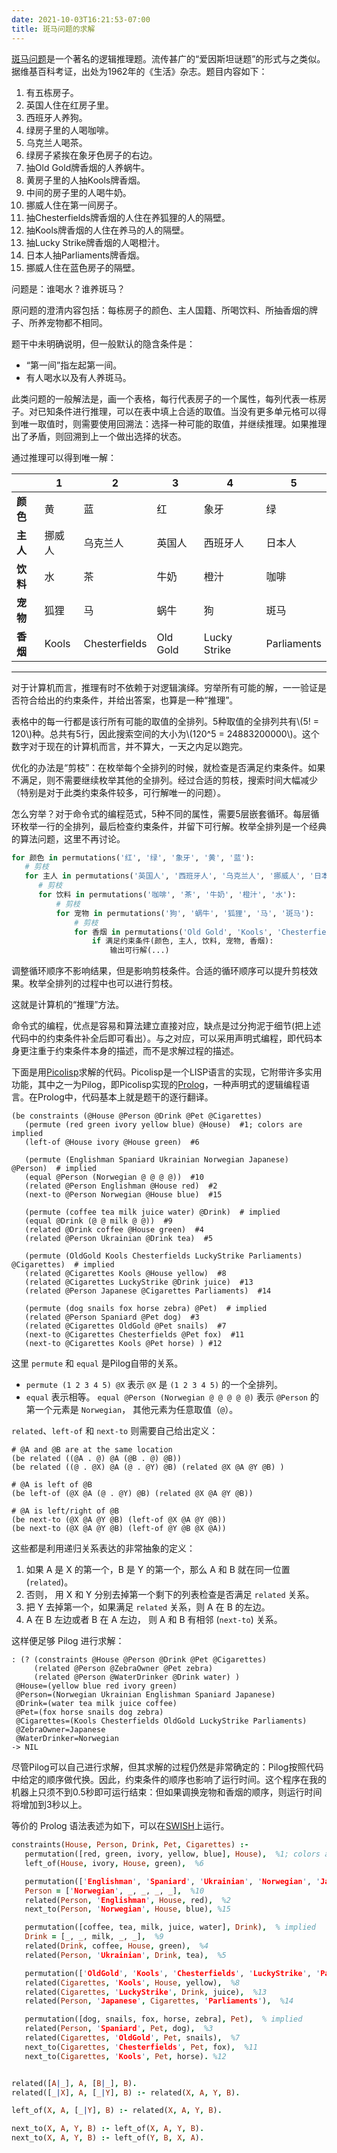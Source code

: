 ```yaml
---
date: 2021-10-03T16:21:53-07:00
title: 斑马问题的求解
---
```


[斑马问题](https://en.wikipedia.org/wiki/Zebra_Puzzle)是一个著名的逻辑推理题。流传甚广的“爱因斯坦谜题”的形式与之类似。据维基百科考证，出处为1962年的《生活》杂志。题目内容如下：

1. 有五栋房子。
2. 英国人住在红房子里。
3. 西班牙人养狗。
4. 绿房子里的人喝咖啡。
5. 乌克兰人喝茶。
6. 绿房子紧挨在象牙色房子的右边。
7. 抽Old Gold牌香烟的人养蜗牛。
8. 黄房子里的人抽Kools牌香烟。
9. 中间的房子里的人喝牛奶。
10. 挪威人住在第一间房子。
11. 抽Chesterfields牌香烟的人住在养狐狸的人的隔壁。
12. 抽Kools牌香烟的人住在养马的人的隔壁。
13. 抽Lucky Strike牌香烟的人喝橙汁。
14. 日本人抽Parliaments牌香烟。
15. 挪威人住在蓝色房子的隔壁。

问题是：谁喝水？谁养斑马？

<!--more-->

原问题的澄清内容包括：每栋房子的颜色、主人国籍、所喝饮料、所抽香烟的牌子、所养宠物都不相同。

题干中未明确说明，但一般默认的隐含条件是：

* “第一间”指左起第一间。
* 有人喝水以及有人养斑马。

此类问题的一般解法是，画一个表格，每行代表房子的一个属性，每列代表一栋房子。对已知条件进行推理，可以在表中填上合适的取值。当没有更多单元格可以得到唯一取值时，则需要使用回溯法：选择一种可能的取值，并继续推理。如果推理出了矛盾，则回溯到上一个做出选择的状态。

通过推理可以得到唯一解：

|          | 1 | 2 | 3 | 4 | 5 |
|----------|---|---|---|---|---|
| **颜色** | 黄 | 蓝 | 红 | 象牙 | 绿 |
| **主人** | 挪威人 | 乌克兰人 | 英国人 | 西班牙人 | 日本人 |
| **饮料** | 水 | 茶 | 牛奶 | 橙汁 | 咖啡 |
| **宠物** | 狐狸 | 马 | 蜗牛 | 狗 | 斑马 |
| **香烟** | Kools | Chesterfields | Old Gold | Lucky Strike | Parliaments |
---

对于计算机而言，推理有时不依赖于对逻辑演绎。穷举所有可能的解，一一验证是否符合给出的约束条件，并给出答案，也算是一种“推理”。

表格中的每一行都是该行所有可能的取值的全排列。5种取值的全排列共有\\(5! = 120\\)种。总共有5行，因此搜索空间的大小为\\(120^5 = 24883200000\\)。这个数字对于现在的计算机而言，并不算大，一天之内足以跑完。

优化的办法是“剪枝”：在枚举每个全排列的时候，就检查是否满足约束条件。如果不满足，则不需要继续枚举其他的全排列。经过合适的剪枝，搜索时间大幅减少（特别是对于此类约束条件较多，可行解唯一的问题）。

怎么穷举？对于命令式的编程范式，5种不同的属性，需要5层嵌套循环。每层循环枚举一行的全排列，最后检查约束条件，并留下可行解。枚举全排列是一个经典的算法问题，这里不再讨论。

```python
for 颜色 in permutations('红', '绿', '象牙', '黄', '蓝'):
   # 剪枝
   for 主人 in permutations('英国人', '西班牙人', '乌克兰人', '挪威人', '日本人'):
      # 剪枝
      for 饮料 in permutations('咖啡', '茶', '牛奶', '橙汁', '水'):
          # 剪枝
          for 宠物 in permutations('狗', '蜗牛', '狐狸', '马', '斑马'):
              # 剪枝
              for 香烟 in permutations('Old Gold', 'Kools', 'Chesterfield', 'Lucky Strike', 'Parliaments'):
                  if 满足约束条件(颜色, 主人, 饮料, 宠物, 香烟):
                      输出可行解(...)
```

调整循环顺序不影响结果，但是影响剪枝条件。合适的循环顺序可以提升剪枝效果。枚举全排列的过程中也可以进行剪枝。

这就是计算机的“推理”方法。

命令式的编程，优点是容易和算法建立直接对应，缺点是过分拘泥于细节(把上述代码中的约束条件补全后即可看出）。与之对应，可以采用声明式编程，即代码本身更注重于约束条件本身的描述，而不是求解过程的描述。

下面是用[Picolisp](https://picolisp.com)求解的代码。Picolisp是一个LISP语言的实现，它附带许多实用功能，其中之一为Pilog，即Picolisp实现的[Prolog](https://en.wikipedia.org/wiki/Prolog)，一种声明式的逻辑编程语言。在Prolog中，代码基本上就是题干的逐行翻译。

```plain
(be constraints (@House @Person @Drink @Pet @Cigarettes)
   (permute (red green ivory yellow blue) @House)  #1; colors are implied
   (left-of @House ivory @House green)  #6

   (permute (Englishman Spaniard Ukrainian Norwegian Japanese) @Person)  # implied
   (equal @Person (Norwegian @ @ @ @))  #10
   (related @Person Englishman @House red)  #2
   (next-to @Person Norwegian @House blue)  #15

   (permute (coffee tea milk juice water) @Drink)  # implied
   (equal @Drink (@ @ milk @ @))  #9
   (related @Drink coffee @House green)  #4
   (related @Person Ukrainian @Drink tea)  #5

   (permute (OldGold Kools Chesterfields LuckyStrike Parliaments) @Cigarettes)  # implied
   (related @Cigarettes Kools @House yellow)  #8
   (related @Cigarettes LuckyStrike @Drink juice)  #13
   (related @Person Japanese @Cigarettes Parliaments)  #14

   (permute (dog snails fox horse zebra) @Pet)  # implied
   (related @Person Spaniard @Pet dog)  #3
   (related @Cigarettes OldGold @Pet snails)  #7
   (next-to @Cigarettes Chesterfields @Pet fox)  #11
   (next-to @Cigarettes Kools @Pet horse) ) #12
```

这里 `permute` 和 `equal` 是Pilog自带的关系。

- `permute (1 2 3 4 5) @X` 表示 `@X` 是 `(1 2 3 4 5)` 的一个全排列。
- `equal` 表示相等。 `equal @Person (Norwegian @ @ @ @ @)` 表示 `@Person` 的第一个元素是 `Norwegian`， 其他元素为任意取值（`@`）。

`related`、`left-of` 和 `next-to` 则需要自己给出定义：

```plain
# @A and @B are at the same location
(be related ((@A . @) @A (@B . @) @B))
(be related ((@ . @X) @A (@ . @Y) @B) (related @X @A @Y @B) )

# @A is left of @B
(be left-of (@X @A (@ . @Y) @B) (related @X @A @Y @B))

# @A is left/right of @B
(be next-to (@X @A @Y @B) (left-of @X @A @Y @B))
(be next-to (@X @A @Y @B) (left-of @Y @B @X @A))
```

这些都是利用递归关系表达的非常抽象的定义：

1. 如果 A 是 X 的第一个，B 是 Y 的第一个，那么 A 和 B 就在同一位置 (`related`)。
2. 否则， 用 X 和 Y 分别去掉第一个剩下的列表检查是否满足 `related` 关系。
3. 把 Y 去掉第一个，如果满足 `related` 关系，则 A 在 B 的左边。
3. A 在 B 左边或者 B 在 A 左边， 则 A 和 B 有相邻 (`next-to`) 关系。

这样便足够 Pilog 进行求解：

```plain
: (? (constraints @House @Person @Drink @Pet @Cigarettes)
     (related @Person @ZebraOwner @Pet zebra)
     (related @Person @WaterDrinker @Drink water) )
 @House=(yellow blue red ivory green)
 @Person=(Norwegian Ukrainian Englishman Spaniard Japanese)
 @Drink=(water tea milk juice coffee)
 @Pet=(fox horse snails dog zebra)
 @Cigarettes=(Kools Chesterfields OldGold LuckyStrike Parliaments)
 @ZebraOwner=Japanese
 @WaterDrinker=Norwegian
-> NIL
```

尽管Pilog可以自己进行求解，但其求解的过程仍然是非常确定的：Pilog按照代码中给定的顺序做代换。因此，约束条件的顺序也影响了运行时间。这个程序在我的机器上只须不到0.5秒即可运行结束：但如果调换宠物和香烟的顺序，则运行时间将增加到3秒以上。

等价的 Prolog 语法表述为如下，可以在[SWISH](https://swish.swi-prolog.org)上运行。

```prolog
constraints(House, Person, Drink, Pet, Cigarettes) :-
   permutation([red, green, ivory, yellow, blue], House),  %1; colors are implied
   left_of(House, ivory, House, green),  %6

   permutation(['Englishman', 'Spaniard', 'Ukrainian', 'Norwegian', 'Japanese'], Person),  % implied
   Person = ['Norwegian', _, _, _, _],  %10
   related(Person, 'Englishman', House, red),  %2
   next_to(Person, 'Norwegian', House, blue), %15

   permutation([coffee, tea, milk, juice, water], Drink),  % implied
   Drink = [_, _, milk, _, _],  %9
   related(Drink, coffee, House, green),  %4
   related(Person, 'Ukrainian', Drink, tea),  %5

   permutation(['OldGold', 'Kools', 'Chesterfields', 'LuckyStrike', 'Parliaments'], Cigarettes),  % implied
   related(Cigarettes, 'Kools', House, yellow),  %8
   related(Cigarettes, 'LuckyStrike', Drink, juice),  %13
   related(Person, 'Japanese', Cigarettes, 'Parliaments'),  %14

   permutation([dog, snails, fox, horse, zebra], Pet),  % implied
   related(Person, 'Spaniard', Pet, dog),  %3
   related(Cigarettes, 'OldGold', Pet, snails),  %7
   next_to(Cigarettes, 'Chesterfields', Pet, fox),  %11
   next_to(Cigarettes, 'Kools', Pet, horse). %12


related([A|_], A, [B|_], B).
related([_|X], A, [_|Y], B) :- related(X, A, Y, B).

left_of(X, A, [_|Y], B) :- related(X, A, Y, B).

next_to(X, A, Y, B) :- left_of(X, A, Y, B).
next_to(X, A, Y, B) :- left_of(Y, B, X, A).
```
